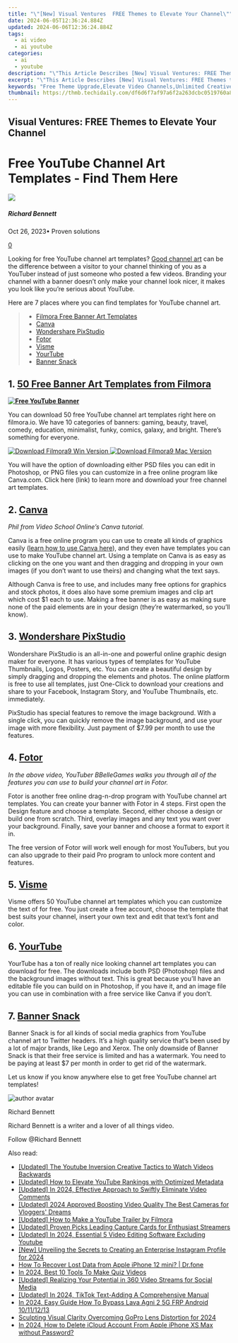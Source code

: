 ```yaml
---
title: "\"[New] Visual Ventures  FREE Themes to Elevate Your Channel\""
date: 2024-06-05T12:36:24.884Z
updated: 2024-06-06T12:36:24.884Z
tags:
  - ai video
  - ai youtube
categories:
  - ai
  - youtube
description: "\"This Article Describes [New] Visual Ventures: FREE Themes to Elevate Your Channel\""
excerpt: "\"This Article Describes [New] Visual Ventures: FREE Themes to Elevate Your Channel\""
keywords: "Free Theme Upgrade,Elevate Video Channels,Unlimited Creative Themes,Boost Online Presence,Channel Visual Enhancement,Theme Creativity Platform,Video Content Transformation"
thumbnail: https://thmb.techidaily.com/df6d6f7af97a6f2a263dcbc0519760a864ba0996ca5b9b75ea6d971b44c71c22.jpg
---
```


## Visual Ventures: FREE Themes to Elevate Your Channel

# Free YouTube Channel Art Templates - Find Them Here

![](https://images.wondershare.com/filmora/article-images/richard-bennett.jpg)

##### Richard Bennett

 Oct 26, 2023• Proven solutions

[0](#commentsBoxSeoTemplate)

Looking for free YouTube channel art templates? [Good channel art](https://tools.techidaily.com/wondershare/filmora/download/) can be the difference between a visitor to your channel thinking of you as a YouTuber instead of just someone who posted a few videos. Branding your channel with a banner doesn’t only make your channel look nicer, it makes you look like you’re serious about YouTube.

Here are 7 places where you can find templates for YouTube channel art.

> * [Filmora Free Banner Art Templates](#filmora)
> * [Canva](#canva)
> * [Wondershare PixStudio](#PixStudio)
> * [Fotor](#fotor)
> * [Visme](#visme)
> * [YourTube](#yourtube)
> * [Banner Snack](#bannersnack)

## 1\. [50 Free Banner Art Templates from Filmora](https://tools.techidaily.com/wondershare/filmora/download/)

[**![Free YouTube Banner](https://images.wondershare.com/filmora/article-images/50-free-youtube-banners-banner.jpg)**](https://www.filmora.io/youtube-channel-art?utm%5Fsource=filmora.io%5Fblog%5F50Free%5Fbanners&utm%5Fmedium=blog%5Fbanners&utm%5Fcampaign=50%5Ffree%5Fbanners)

You can download 50 free YouTube channel art templates right here on filmora.io. We have 10 categories of banners: gaming, beauty, travel, comedy, education, minimalist, funky, comics, galaxy, and bright. There’s something for everyone.

[![Download Filmora9 Win Version](https://images.wondershare.com/filmora/guide/download-btn-win.jpg) ](https://tools.techidaily.com/wondershare/filmora/download/) [![Download Filmora9 Mac Version](https://images.wondershare.com/filmora/guide/download-btn-mac.jpg) ](https://tools.techidaily.com/wondershare/filmora/download/)

You will have the option of downloading either PSD files you can edit in Photoshop, or PNG files you can customize in a free online program like Canva.com. Click here (link) to learn more and download your free channel art templates.

## 2\. [Canva](https://www.canva.com)

_Phil from Video School Online’s Canva tutorial._

Canva is a free online program you can use to create all kinds of graphics easily ([learn how to use Canva here](https://www.filmora.io/community-blog/how-to-make-a-youtube-banner-for-free-using-canva-116.html)), and they even have templates you can use to make YouTube channel art. Using a template on Canva is as easy as clicking on the one you want and then dragging and dropping in your own images (if you don’t want to use theirs) and changing what the text says.

Although Canva is free to use, and includes many free options for graphics and stock photos, it does also have some premium images and clip art which cost $1 each to use. Making a free banner is as easy as making sure none of the paid elements are in your design (they’re watermarked, so you’ll know).

## 3\. [Wondershare PixStudio](https://tools.techidaily.com/wondershare/fotophire/download/)

Wondershare PixStudio is an all-in-one and powerful online graphic design maker for everyone. It has various types of templates for YouTube Thumbnails, Logos, Posters, etc. You can create a beautiful design by simply dragging and dropping the elements and photos. The online platform is free to use all templates, just One-Click to download your creations and share to your Facebook, Instagram Story, and YouTube Thumbnails, etc. immediately.

PixStudio has special features to remove the image background. With a single click, you can quickly remove the image background, and use your image with more flexibility. Just payment of $7.99 per month to use the features.

## 4\. [Fotor](https://www.fotor.com/features/youtube.html)

_In the above video, YouTuber BBelleGames walks you through all of the features you can use to build your channel art in Fotor._

Fotor is another free online drag-n-drop program with YouTube channel art templates. You can create your banner with Fotor in 4 steps. First open the Design feature and choose a template. Second, either choose a design or build one from scratch. Third, overlay images and any text you want over your background. Finally, save your banner and choose a format to export it in.

The free version of Fotor will work well enough for most YouTubers, but you can also upgrade to their paid Pro program to unlock more content and features.

## 5\. [Visme](http://blog.visme.co/youtube-banner-template/)

Visme offers 50 YouTube channel art templates which you can customize the text of for free. You just create a free account, choose the template that best suits your channel, insert your own text and edit that text’s font and color.

## 6\. [YourTube](http://yourtubetheme.com/youtube-channel-art-templates/)

YourTube has a ton of really nice looking channel art templates you can download for free. The downloads include both PSD (Photoshop) files and the background images without text. This is great because you’ll have an editable file you can build on in Photoshop, if you have it, and an image file you can use in combination with a free service like Canva if you don’t.

## 7\. [Banner Snack](https://www.bannersnack.com/youtube.html)

Banner Snack is for all kinds of social media graphics from YouTube channel art to Twitter headers. It’s a high quality service that’s been used by a lot of major brands, like Lego and Xerox. The only downside of Banner Snack is that their free service is limited and has a watermark. You need to be paying at least $7 per month in order to get rid of the watermark.

Let us know if you know anywhere else to get free YouTube channel art templates!

![author avatar](https://images.wondershare.com/filmora/article-images/richard-bennett.jpg)

Richard Bennett

Richard Bennett is a writer and a lover of all things video.

Follow @Richard Bennett

<span class="atpl-alsoreadstyle">Also read:</span>
<div><ul>
<li><a href="https://facebook-video-share.techidaily.com/updated-the-youtube-inversion-creative-tactics-to-watch-videos-backwards/"><u>[Updated] The Youtube Inversion  Creative Tactics to Watch Videos Backwards</u></a></li>
<li><a href="https://facebook-video-share.techidaily.com/updated-how-to-elevate-youtube-rankings-with-optimized-metadata/"><u>[Updated] How to Elevate YouTube Rankings with Optimized Metadata</u></a></li>
<li><a href="https://facebook-video-share.techidaily.com/updated-in-2024-effective-approach-to-swiftly-eliminate-video-comments/"><u>[Updated] In 2024, Effective Approach to Swiftly Eliminate Video Comments</u></a></li>
<li><a href="https://facebook-video-share.techidaily.com/updated-2024-approved-boosting-video-quality-the-best-cameras-for-vloggers-dreams/"><u>[Updated] 2024 Approved  Boosting Video Quality  The Best Cameras for Vloggers' Dreams</u></a></li>
<li><a href="https://facebook-video-share.techidaily.com/updated-how-to-make-a-youtube-trailer-by-filmora/"><u>[Updated] How to Make a YouTube Trailer by Filmora</u></a></li>
<li><a href="https://facebook-video-share.techidaily.com/updated-proven-picks-leading-capture-cards-for-enthusiast-streamers/"><u>[Updated] Proven Picks  Leading Capture Cards for Enthusiast Streamers</u></a></li>
<li><a href="https://facebook-video-share.techidaily.com/updated-in-2024-essential-5-video-editing-software-excluding-youtube/"><u>[Updated] In 2024, Essential 5 Video Editing Software Excluding Youtube</u></a></li>
<li><a href="https://instagram-video-recordings.techidaily.com/new-unveiling-the-secrets-to-creating-an-enterprise-instagram-profile-for-2024/"><u>[New] Unveiling the Secrets to Creating an Enterprise Instagram Profile for 2024</u></a></li>
<li><a href="https://techidaily.com/how-to-recover-lost-data-from-apple-iphone-12-mini-drfone-by-drfone-ios-data-recovery-ios-data-recovery/"><u>How To Recover Lost Data from Apple iPhone 12 mini? | Dr.fone</u></a></li>
<li><a href="https://ai-video-editing.techidaily.com/in-2024-best-10-tools-to-make-quiz-videos/"><u>In 2024, Best 10 Tools To Make Quiz Videos</u></a></li>
<li><a href="https://facebook-video-recording.techidaily.com/updated-realizing-your-potential-in-360-video-streams-for-social-media/"><u>[Updated] Realizing Your Potential in 360 Video Streams for Social Media</u></a></li>
<li><a href="https://tiktok-video-recordings.techidaily.com/updated-in-2024-tiktok-text-adding-a-comprehensive-manual/"><u>[Updated] In 2024, TikTok Text-Adding  A Comprehensive Manual</u></a></li>
<li><a href="https://android-frp.techidaily.com/in-2024-easy-guide-how-to-bypass-lava-agni-2-5g-frp-android-10111213-by-drfone-android/"><u>In 2024, Easy Guide How To Bypass Lava Agni 2 5G FRP Android 10/11/12/13</u></a></li>
<li><a href="https://extra-guidance.techidaily.com/sculpting-visual-clarity-overcoming-gopro-lens-distortion-for-2024/"><u>Sculpting Visual Clarity  Overcoming GoPro Lens Distortion for 2024</u></a></li>
<li><a href="https://apple-account.techidaily.com/in-2024-how-to-delete-icloud-account-from-apple-iphone-xs-max-without-password-by-drfone-ios/"><u>In 2024, How to Delete iCloud Account From Apple iPhone XS Max without Password?</u></a></li>
</ul></div>

<ins class="adsbygoogle"
      style="display:block"
      data-ad-client="ca-pub-7571918770474297"
      data-ad-slot="8358498916"
      data-ad-format="auto"
      data-full-width-responsive="true"></ins>